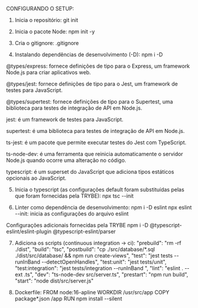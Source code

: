 CONFIGURANDO O SETUP:

01. Inicia o repositório:
git init 

02. Inicia o pacote Node:
npm init -y

03. Cria o gitignore:
.gitignore
04. Instalando dependências de desenvolvimento (-D):
  npm i -D

  @types/express: fornece definições de tipo para o Express, um framework Node.js para criar aplicativos web.

  @types/jest: fornece definições de tipo para o Jest, um framework de testes para JavaScript.

  @types/supertest: fornece definições de tipo para o Supertest, uma biblioteca para testes de integração de API em Node.js.

  jest: é um framework de testes para JavaScript.

  supertest: é uma biblioteca para testes de integração de API em Node.js.

  ts-jest: é um pacote que permite executar testes do Jest com TypeScript.

  ts-node-dev: é uma ferramenta que reinicia automaticamente o servidor Node.js quando ocorre uma alteração no código.

  typescript: é um superset do JavaScript que adiciona tipos estáticos opcionais ao JavaScript.

05. Inicia o typescript (as configurações default foram substituídas pelas que foram fornecidas pela TRYBE):
npx tsc --init

06. Linter como dependência de desenvolvimento:
npm i -D eslint
npx eslint --init: inicia as configurações do arquivo eslint

  Configurações adicionais fornecidas pela TRYBE
  npm i -D
  @typescript-eslint/eslint-plugin 
  @typescript-eslint/parser

07. Adiciona os scripts (continuous integration -> ci):
  "prebuild": "rm -rf ./dist",
  "build": "tsc",
  "postbuild": "cp ./src/database/*.sql ./dist/src/database/ && npm run create-views",
  "test": "jest tests --runInBand --detectOpenHandles",
  "test:unit": "jest tests/unit",
  "test:integration": "jest tests/integration --runInBand ",
  "lint": "eslint . --ext .ts",
  "dev": "ts-node-dev src/server.ts",
  "prestart": "npm run build",
  "start": "node dist/src/server.js"

08. Dockerfile:
  FROM node:16-apline
  WORKDIR /usr/src/app
  COPY package*.json /app
  RUN npm install --silent